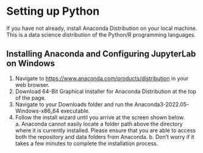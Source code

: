 # Setting up Python

If you have not already, install Anaconda Distribution on your local machine. This is a data science distribution of the Python/R programming languages. 

## Installing Anaconda and Configuring JupyterLab on Windows
1. Navigate to https://www.anaconda.com/products/distribution in your web browser.  
2. Download 64-Bit Graphical Installer for Anaconda Distribution at the top of the page.  
3. Navigate to your Downloads folder and run the Anaconda3-2022.05-Windows-x86_64 executable.  
4. Follow the install wizard until you arrive at the screen shown below.   
a. Anaconda cannot easily locate a folder path above the directory where it is currently installed. Please ensure that you are able to access both the repository and data folders from Anaconda.
b. Don’t worry if it takes a few minutes to complete the installation process.
